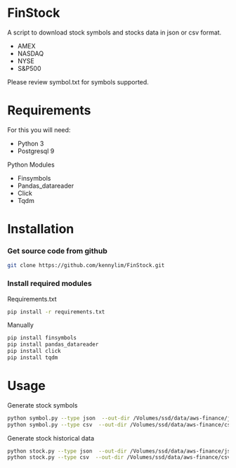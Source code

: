 # FinStock

A script to download stock symbols and stocks data in json or csv format.

* AMEX
* NASDAQ
* NYSE
* S&P500

Please review symbol.txt for symbols supported.

# Requirements

For this you will need:
* Python 3
* Postgresql 9 

Python Modules
* Finsymbols
* Pandas_datareader
* Click
* Tqdm

# Installation

### Get source code from github
```bash
git clone https://github.com/kennylim/FinStock.git
```

### Install required modules

Requirements.txt
```bash
pip install -r requirements.txt
```

Manually
```bash
pip install finsymbols
pip install pandas_datareader
pip install click
pip install tqdm
```

# Usage

Generate stock symbols
```bash
python symbol.py --type json  --out-dir /Volumes/ssd/data/aws-finance/json/
python symbol.py --type csv  --out-dir /Volumes/ssd/data/aws-finance/csv/
```

Generate stock historical data
```bash
python stock.py --type json  --out-dir /Volumes/ssd/data/aws-finance/json/ --start-date 1999-01-01 --end-date 1999-12-31
python stock.py --type csv  --out-dir /Volumes/ssd/data/aws-finance/csv/ --start-date 2017-01-01 --end-date 2017-01-20
```
